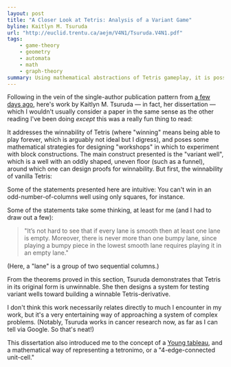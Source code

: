 ```yaml
---
layout: post
title: "A Closer Look at Tetris: Analysis of a Variant Game"
byline: Kaitlyn M. Tsuruda
url: "http://euclid.trentu.ca/aejm/V4N1/Tsuruda.V4N1.pdf"
tags:
    - game-theory
    - geometry
    - automata
    - math
    - graph-theory
summary: Using mathematical abstractions of Tetris gameplay, it is possible to prove that the game is unwinnable, and will eventually terminate in a loss.
---
```


Following in the vein of the single-author publication pattern from [a few days ago](http://blog.jordan.matelsky.com/365papers/18/), here's work by Kaitlyn M. Tsuruda — in fact, her dissertation — which I wouldn't usually consider a paper in the same sense as the other reading I've been doing _except_ this was a really fun thing to read:

It addresses the winnability of Tetris (where "winning" means being able to play forever, which is arguably not ideal but I digress), and poses some mathematical strategies for designing "workshops" in which to experiment with block constructions. The main construct presented is the "variant well", which is a well with an oddly shaped, uneven floor (such as a funnel), around which one can design proofs for winnability. But first, the winnability of vanilla Tetris:

Some of the statements presented here are intuitive: You can't win in an odd-number-of-columns well using only squares, for instance.

Some of the statements take some thinking, at least for me (and I had to draw out a few):

> "It’s not hard to see that if every lane is smooth then at least one lane is empty. Moreover, there is never more than one bumpy lane, since playing a bumpy piece in the lowest smooth lane requires playing it in an empty lane."

(Here, a "lane" is a group of two sequential columns.)

From the theorems proved in this section, Tsuruda demonstrates that Tetris in its original form is unwinnable. She then designs a system for testing variant wells toward building a winnable Tetris-derivative.

I don't think this work necessarily relates directly to much I encounter in my work, but it's a very entertaining way of approaching a system of complex problems. (Notably, Tsuruda works in cancer research now, as far as I can tell via Google. So that's neat!)

This dissertation also introduced me to the concept of a [Young tableau](https://en.wikipedia.org/wiki/Young_tableau), and a mathematical way of representing a tetronimo, or a "4-edge-connected unit-cell."
